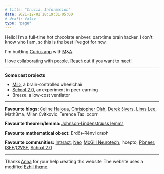 ```yaml
---
# title: "Crucial Information"
date: 2021-12-02T18:19:31-05:00
# draft: false
type: "page"
---
```


Hello! I'm a full-time [hot chocolate enjoyer](https://rhotter.github.io/posts/hot-chocolate), part-time brain hacker. I don't know who I am, so this is the best I've got for now.

I'm building [Curius.app](https://curius.app) with [M](https://marleyx.com)&[A](https://abrandenberger.github.io).

I love collaborating with people. [Reach out](mailto:raphael.hotter@gmail.com?subject=Hello!!) if you want to meet!

---

**Some past projects**

- [Milo](https://www.youtube.com/watch?v=_46AoSnHCRo), a brain-controlled wheelchair
- [School 2.0](https://school2point0.com), an experiment in peer learning
- [Breeze](https://www.youtube.com/watch?v=5ufh_80dSsk&t=2s&ab_channel=Breeze), a low-cost ventilator

---

<!-- **Friends with websites**
* [Santi Aranguri](https://aranguri.wordpress.com/)
* [Anna Brandenberger](https://abrandenberger.github.io)
* [Marley Xiong](https://marleyx.com)
* [School 2.0 folks](https://bio.school2point0.com)! -->

**Favourite blogs:** [Celine Halioua](https://www.celinehh.com/), [Christopher Olah](https://colah.github.io), [Derek Sivers](https://sive.rs/), [Linus Lee](https://thesephist.com/), [Math3ma](https://www.math3ma.com/), [Milan Cvitkovic](https://milan.cvitkovic.net/), [Terence Tao](https://terrytao.wordpress.com/), [xcorr](https://xcorr.net/)

**Favourite theorem/lemma:** [Johnson-Lindenstrauss lemma](https://en.m.wikipedia.org/wiki/Johnson–Lindenstrauss_lemma)

**Favourite mathematical object:** [Erdős–Rényi graph](https://en.wikipedia.org/wiki/Erd%C5%91s%E2%80%93R%C3%A9nyi_model)

**Favourite communities:** [Interact](https://joininteract.com/), [Neo](http://neo.com/), [McGill Neurotech](https://www.facebook.com/McGillNeurotech), Incepto, [Pioneer](https://pioneer.app/), [ISEF](https://www.societyforscience.org/isef/)/[CWSF](https://youthscience.ca/science-fairs/cwsf), [School 2.0](https://bio.school2point0.com/)

---

Thanks [Anna](https://abrandenberger.github.io) for your help creating this website! The website uses a modified [Ezhil theme](https://github.com/vividvilla/ezhil).
